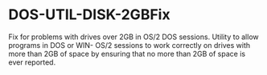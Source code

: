 # DOS-UTIL-DISK-2GBFix
Fix for problems with drives over 2GB in OS/2 DOS sessions. Utility to allow programs in DOS or WIN- OS/2 sessions to work correctly on drives with more than 2GB of space by ensuring that no more than 2GB of space is ever reported.
